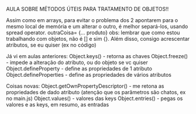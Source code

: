 AULA SOBRE MÉTODOS ÚTEIS PARA TRATAMENTO DE OBJETOS!!

Assim como em arrays, para evitar o problema dos 2 apontarem para o mesmo local de memória e um alterar o outro, é melhor separá-los, usando spread operator.
outraCoisa= {... produto}
obs: lembrar que como estou trabalhando com objetos, não é [] e sim {}. Além disso, consigo acrescentar atributos, se eu quiser (ex no código)

Já vi em aulas anteriores:
Object.keys() - retorna as chaves
Object.freeze() - impede a alteração do atributo, ou do objeto se vc quiser
Object.defineProperty - define as propriedades de 1 atributo
Object.defineProperties - define as propriedades de vários atributos

Coisas novas:
Object.getOwnPropertyDescriptor() - me retona as propriedades de dado atributo (atenção que os parâmetros são chatos, ex no main.js)
Object.values() - valores das keys
Object.entries() - pegas os valores e as keys, em resumo, as entradas